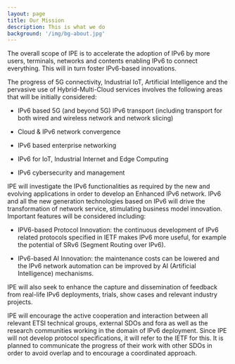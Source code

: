 ```yaml
---
layout: page
title: Our Mission
description: This is what we do
background: '/img/bg-about.jpg'
---
```


The overall scope of IPE is to accelerate the adoption of IPv6 by more users, terminals, networks and contents enabling IPv6 to connect everything. This will in turn foster IPv6-based innovations.

The progress of 5G connectivity, Industrial IoT, Artificial Intelligence and the pervasive use of Hybrid-Multi-Cloud services involves the following areas that will be initially considered:

- IPv6 based 5G (and beyond 5G) IPv6 transport (including transport for both wired and wireless network and network slicing)

- Cloud & IPv6 network convergence

- IPv6 based enterprise networking

- IPv6 for IoT, Industrial Internet and Edge Computing

- IPv6 cybersecurity and management

IPE will investigate the IPv6 functionalities as required by the new and evolving applications in order to develop an Enhanced IPv6 network. IPv6 and all the new generation technologies based on IPv6 will drive the transformation of network service, stimulating business model innovation. Important features will be considered including:

- IPV6-based Protocol Innovation: the continuous development of IPv6 related protocols specified in IETF makes IPv6 more useful, for example the potential of SRv6 (Segment Routing over IPv6).

- IPv6-based AI Innovation: the maintenance costs can be lowered and the IPv6 network automation can be improved by AI (Artificial Intelligence) mechanisms.

IPE will also seek to enhance the capture and dissemination of feedback from real-life IPv6 deployments, trials, show cases and relevant industry projects.

IPE will encourage the active cooperation and interaction between all relevant ETSI technical groups, external SDOs and fora as well as the research communities working in the domain of IPv6 deployment. Since IPE will not develop protocol specifications, it will refer to the IETF for this. It is planned to communicate the progress of their work with other SDOs in order to avoid overlap and to encourage a coordinated approach.